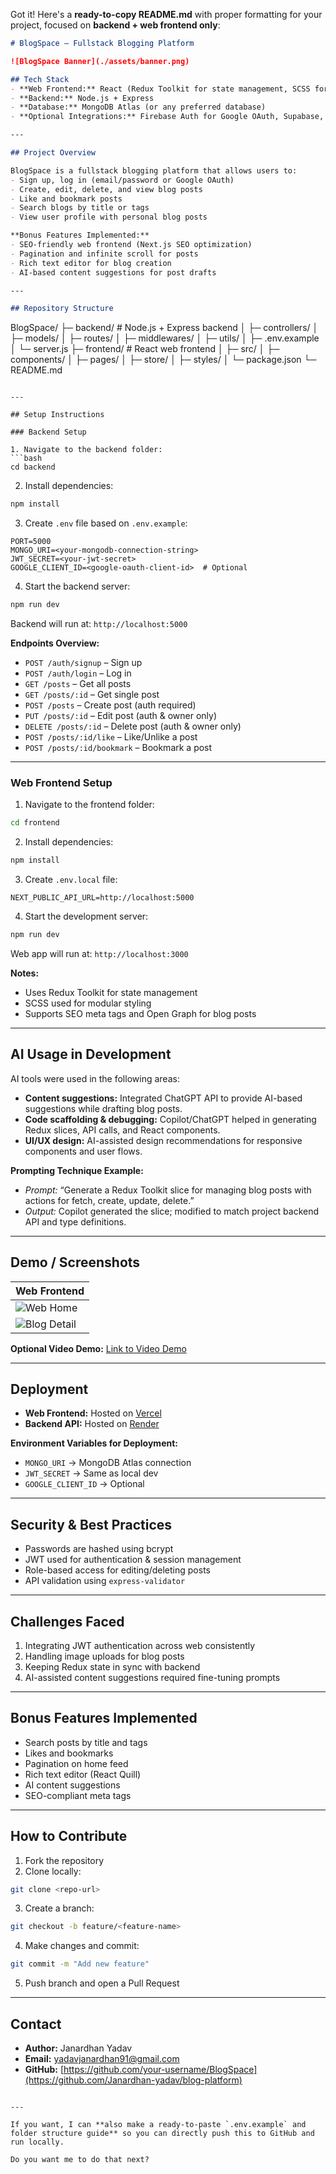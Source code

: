 Got it! Here's a **ready-to-copy README.md** with proper formatting for your project, focused on **backend + web frontend only**:

```markdown
# BlogSpace – Fullstack Blogging Platform

![BlogSpace Banner](./assets/banner.png)

## Tech Stack
- **Web Frontend:** React (Redux Toolkit for state management, SCSS for styling)
- **Backend:** Node.js + Express
- **Database:** MongoDB Atlas (or any preferred database)
- **Optional Integrations:** Firebase Auth for Google OAuth, Supabase, Cloud Storage (optional)

---

## Project Overview

BlogSpace is a fullstack blogging platform that allows users to:  
- Sign up, log in (email/password or Google OAuth)  
- Create, edit, delete, and view blog posts  
- Like and bookmark posts  
- Search blogs by title or tags  
- View user profile with personal blog posts  

**Bonus Features Implemented:**  
- SEO-friendly web frontend (Next.js SEO optimization)  
- Pagination and infinite scroll for posts  
- Rich text editor for blog creation  
- AI-based content suggestions for post drafts  

---

## Repository Structure

```

BlogSpace/
├─ backend/                 # Node.js + Express backend
│  ├─ controllers/
│  ├─ models/
│  ├─ routes/
│  ├─ middlewares/
│  ├─ utils/
│  ├─ .env.example
│  └─ server.js
├─ frontend/                # React web frontend
│  ├─ src/
│  ├─ components/
│  ├─ pages/
│  ├─ store/
│  ├─ styles/
│  └─ package.json
└─ README.md

````

---

## Setup Instructions

### Backend Setup

1. Navigate to the backend folder:
```bash
cd backend
````

2. Install dependencies:

```bash
npm install
```

3. Create `.env` file based on `.env.example`:

```env
PORT=5000
MONGO_URI=<your-mongodb-connection-string>
JWT_SECRET=<your-jwt-secret>
GOOGLE_CLIENT_ID=<google-oauth-client-id>  # Optional
```

4. Start the backend server:

```bash
npm run dev
```

Backend will run at: `http://localhost:5000`

**Endpoints Overview:**

* `POST /auth/signup` – Sign up
* `POST /auth/login` – Log in
* `GET /posts` – Get all posts
* `GET /posts/:id` – Get single post
* `POST /posts` – Create post (auth required)
* `PUT /posts/:id` – Edit post (auth & owner only)
* `DELETE /posts/:id` – Delete post (auth & owner only)
* `POST /posts/:id/like` – Like/Unlike a post
* `POST /posts/:id/bookmark` – Bookmark a post

---

### Web Frontend Setup

1. Navigate to the frontend folder:

```bash
cd frontend
```

2. Install dependencies:

```bash
npm install
```

3. Create `.env.local` file:

```env
NEXT_PUBLIC_API_URL=http://localhost:5000
```

4. Start the development server:

```bash
npm run dev
```

Web app will run at: `http://localhost:3000`

**Notes:**

* Uses Redux Toolkit for state management
* SCSS used for modular styling
* Supports SEO meta tags and Open Graph for blog posts

---

## AI Usage in Development

AI tools were used in the following areas:

* **Content suggestions:** Integrated ChatGPT API to provide AI-based suggestions while drafting blog posts.
* **Code scaffolding & debugging:** Copilot/ChatGPT helped in generating Redux slices, API calls, and React components.
* **UI/UX design:** AI-assisted design recommendations for responsive components and user flows.

**Prompting Technique Example:**

* *Prompt:* “Generate a Redux Toolkit slice for managing blog posts with actions for fetch, create, update, delete.”
* *Output:* Copilot generated the slice; modified to match project backend API and type definitions.

---

## Demo / Screenshots

| Web Frontend                                 |
| -------------------------------------------- |
| ![Web Home](./assets/web-home.png)           |
| ![Blog Detail](./assets/web-blog-detail.png) |

**Optional Video Demo:** [Link to Video Demo](./assets/demo.mp4)

---

## Deployment

* **Web Frontend:** Hosted on [Vercel](https://vercel.com/)
* **Backend API:** Hosted on [Render](https://render.com/)

**Environment Variables for Deployment:**

* `MONGO_URI` → MongoDB Atlas connection
* `JWT_SECRET` → Same as local dev
* `GOOGLE_CLIENT_ID` → Optional

---

## Security & Best Practices

* Passwords are hashed using bcrypt
* JWT used for authentication & session management
* Role-based access for editing/deleting posts
* API validation using `express-validator`

---

## Challenges Faced

1. Integrating JWT authentication across web consistently
2. Handling image uploads for blog posts
3. Keeping Redux state in sync with backend
4. AI-assisted content suggestions required fine-tuning prompts

---

## Bonus Features Implemented

* Search posts by title and tags
* Likes and bookmarks
* Pagination on home feed
* Rich text editor (React Quill)
* AI content suggestions
* SEO-compliant meta tags

---

## How to Contribute

1. Fork the repository
2. Clone locally:

```bash
git clone <repo-url>
```

3. Create a branch:

```bash
git checkout -b feature/<feature-name>
```

4. Make changes and commit:

```bash
git commit -m "Add new feature"
```

5. Push branch and open a Pull Request

---

## Contact

* **Author:** Janardhan Yadav
* **Email:** yadavjanardhan91@gmail.com
* **GitHub:** [https://github.com/your-username/BlogSpace](https://github.com/Janardhan-yadav/blog-platform)

```

---

If you want, I can **also make a ready-to-paste `.env.example` and folder structure guide** so you can directly push this to GitHub and run locally.  

Do you want me to do that next?
```
